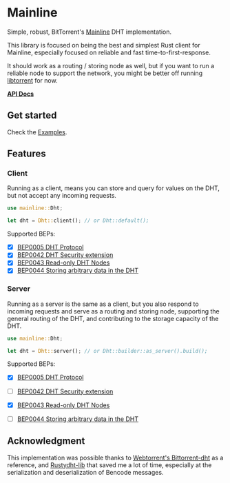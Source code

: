 # Mainline

Simple, robust, BitTorrent's [Mainline](https://en.wikipedia.org/wiki/Mainline_DHT) DHT implementation.

This library is focused on being the best and simplest Rust client for Mainline, especially focused on reliable and fast time-to-first-response.

It should work as a routing / storing node as well, but if you want to run a reliable node to support the network, you might be better off running [libtorrent](https://libtorrent.org/) for now.

**[API Docs](https://docs.rs/mainline/latest/mainline/)**

## Get started

Check the [Examples](./examples).

## Features

### Client

Running as a client, means you can store and query for values on the DHT, but not accept any incoming requests.

```rust
use mainline::Dht;

let dht = Dht::client(); // or Dht::default();
```

Supported BEPs:
- [x] [BEP0005 DHT Protocol](https://www.bittorrent.org/beps/bep_0005.html)
- [X] [BEP0042 DHT Security extension](https://www.bittorrent.org/beps/bep_0042.html)
- [x] [BEP0043 Read-only DHT Nodes](https://www.bittorrent.org/beps/bep_0043.html)
- [x] [BEP0044 Storing arbitrary data in the DHT](https://www.bittorrent.org/beps/bep_0044.html)

### Server

Running as a server is the same as a client, but you also respond to incoming requests and serve as a routing and storing node, supporting the general routing of the DHT, and contributing to the storage capacity of the DHT.

```rust
use mainline::Dht;

let dht = Dht::server(); // or Dht::builder::as_server().build();
```

Supported BEPs:
- [x] [BEP0005 DHT Protocol](https://www.bittorrent.org/beps/bep_0005.html)
- [ ] [BEP0042 DHT Security extension](https://www.bittorrent.org/beps/bep_0042.html)
- [x] [BEP0043 Read-only DHT Nodes](https://www.bittorrent.org/beps/bep_0043.html)
- [ ] [BEP0044 Storing arbitrary data in the DHT](https://www.bittorrent.org/beps/bep_0044.html)


## Acknowledgment

This implementation was possible thanks to [Webtorrent's Bittorrent-dht](https://github.com/webtorrent/bittorrent-dht) as a reference, and [Rustydht-lib](https://github.com/raptorswing/rustydht-lib) that saved me a lot of time, especially at the serialization and deserialization of Bencode messages.
